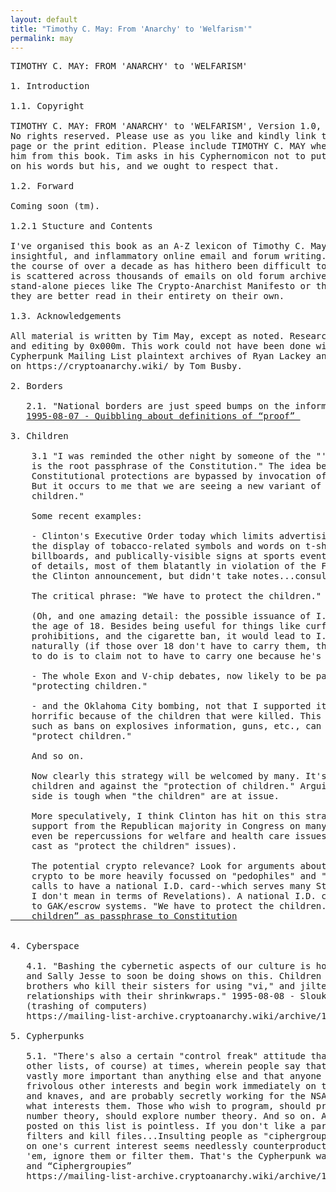 ```yaml
---
layout: default
title: "Timothy C. May: From 'Anarchy' to 'Welfarism'"
permalink: may
---
```

<pre>
TIMOTHY C. MAY: FROM 'ANARCHY' to 'WELFARISM'

1. Introduction

1.1. Copyright

TIMOTHY C. MAY: FROM 'ANARCHY' to 'WELFARISM', Version 1.0, 2022-05-20. 
No rights reserved. Please use as you like and kindly link to the original 
page or the print edition. Please include TIMOTHY C. MAY whenever quoting 
him from this book. Tim asks in his Cyphernomicon not to put any other name 
on his words but his, and we ought to respect that.

1.2. Forward

Coming soon (tm).

1.2.1 Stucture and Contents

I've organised this book as an A-Z lexicon of Timothy C. May's most interesting, 
insightful, and inflammatory online email and forum writing. This writing spans 
the course of over a decade as has hithero been difficult to access because it 
is scattered across thousands of emails on old forum archives. I've left out his 
stand-alone pieces like The Crypto-Anarchist Manifesto or the Cyphernomicon because 
they are better read in their entirety on their own.

1.3. Acknowledgements 

All material is written by Tim May, except as noted. Research, compilation, forward 
and editing by 0x000m. This work could not have been done without access to the 
Cypherpunk Mailing List plaintext archives of Ryan Lackey and their stylized archive 
on https://cryptoanarchy.wiki/ by Tom Busby.

2. Borders

   2.1. "National borders are just speed bumps on the information superhighway." 
   <a href="https://mailing-list-archive.cryptoanarchy.wiki/archive/1995/08/096910121e38037aef2b4b9bb6400ee771c7ce372222b3a596adddd9add4d577/">1995-08-07 - Quibbling about definitions of “proof” </a>            

3. Children

    3.1 "I was reminded the other night by someone of the "'National security' 
    is the root passphrase of the Constitution." The idea being that the normal 
    Constitutional protections are bypassed by invocation of "national security." 
    But it occurs to me that we are seeing a new variant of this: "Protect the 
    children."

    Some recent examples:

    - Clinton's Executive Order today which limits advertising of cigarettes, limits 
    the display of tobacco-related symbols and words on t-shirts, baseball caps, 
    billboards, and publically-visible signs at sports events. (There were all kinds 
    of details, most of them blatantly in violation of the First Amendment. I half-watched 
    the Clinton announcement, but didn't take notes...consult your newspaper or the Web.)

    The critical phrase: "We have to protect the children."

    (Oh, and one amazing detail: the possible issuance of I.D. cards to all of those under 
    the age of 18. Besides being useful for things like curfews, video tape rental 
    prohibitions, and the cigarette ban, it would lead to I.D. cards for those over 18. 
    naturally (if those over 18 don't have to carry them, then all a child less than 18 has 
    to do is to claim not to have to carry one because he's 18!)

    - The whole Exon and V-chip debates, now likely to be passed by Congress, are about 
    "protecting children."

    - and the Oklahoma City bombing, not that I supported it in any way, was seen as especially 
    horrific because of the children that were killed. This means that restrictive legislation, 
    such as bans on explosives information, guns, etc., can be justified as measures to 
    "protect children."

    And so on.

    Now clearly this strategy will be welcomed by many. It's hard to argue against 
    children and against the "protection of children." Arguing the Constitutional 
    side is tough when "the children" are at issue.

    More speculatively, I think Clinton has hit on this strategy as a way to line up 
    support from the Republican majority in Congress on many key issues. There may 
    even be repercussions for welfare and health care issues (which Clinton can also 
    cast as "protect the children" issues).

    The potential crypto relevance? Look for arguments about limiting access to strong 
    crypto to be more heavily focussed on "pedophiles" and "pornographers." Look for 
    calls to have a national I.D. card--which serves many State-needed purposes (and 
    I don't mean in terms of Revelations). A national I.D. card could then be tied in 
    to GAK/escrow systems. "We have to protect the children." <a href="https://mailing-listarchive.cryptoanarchy.wiki/archive/1995/08/97fd968e94dd433641337c754a893e695a13d37f8e5364fa7406598b8e01a48e/">1995-08-11 - “Protect the 
    children” as passphrase to Constitution</a>
    

4. Cyberspace

   4.1. "Bashing the cybernetic aspects of our culture is hot these days. I expect Oprah 
   and Sally Jesse to soon be doing shows on this. Children whose mothers are Net addicts, 
   brothers who kill their sisters for using "vi," and jilted cyberlovers who are in 
   relationships with their shrinkwraps." 1995-08-08 - Slouka’s “War of the Worlds” 
   (trashing of computers) 
   https://mailing-list-archive.cryptoanarchy.wiki/archive/1995/08/dde7e50171fd289407933fc8fc8fcb96b2a631b9a9acc6e7b920fff22b288ec8/

5. Cypherpunks

   5.1. "There's also a certain "control freak" attitude that creeps into this list (and 
   other lists, of course) at times, wherein people say that their current interest is 
   vastly more important than anything else and that anyone who does not drop their 
   frivolous other interests and begin work immediately on the One True Project are fools 
   and knaves, and are probably secretly working for the NSA! (:-}). People should write about 
   what interests them. Those who wish to program, should program. Those who wish to explore 
   number theory, should explore number theory. And so on. Attempting to control what gets 
   posted on this list is pointless. If you don't like a particular topic, or an author, use 
   filters and kill files...Insulting people as "ciphergroupies" because they are not working 
   on one's current interest seems needlessly counterproductive. Just my views. If you don't like 
   'em, ignore them or filter them. That's the Cypherpunk way of doing things." 1995-08-10 - Conspiracies 
   and “Ciphergroupies” 
   https://mailing-list-archive.cryptoanarchy.wiki/archive/1995/08/1c8e7b55334c834d0281033946bb5c28a4566507452010917d6561ab49b432fd/

</pre>


